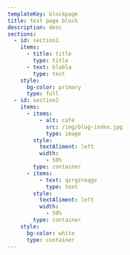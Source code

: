 ```yaml
---
templateKey: blockpage
title: test page block
description: desc
sections:
  - id: section1
    items:
      - title: title
        type: title
      - text: blabla
        type: text
    style:
      bg-color: primary
      type: full
  - id: section2
    items:
      - items:
          - alt: café
            src: /img/blog-index.jpg
            type: image
        style:
          textAliment: left
          width:
            - 50%
        type: container
      - items:
          - text: qzrgzreqgv
            type: text
        style:
          textAliment: left
          width:
            - 50%
        type: container
    style:
      bg-color: white
      type: container
---
```


